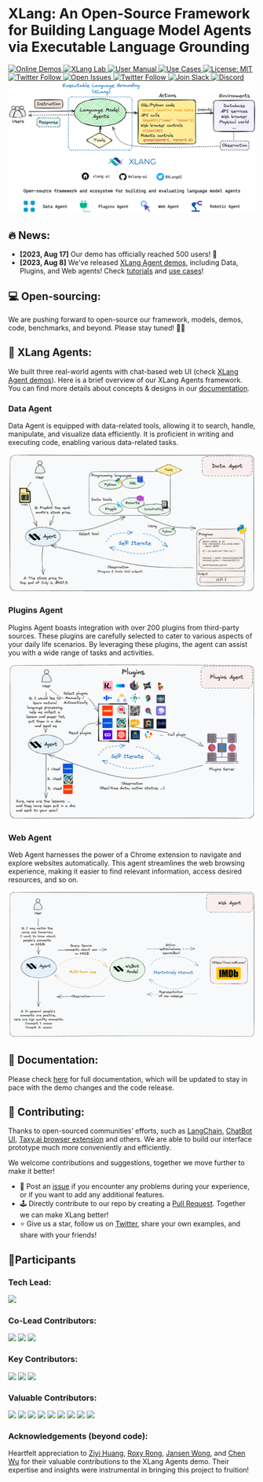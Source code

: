 # XLang: An Open-Source Framework for Building Language Model Agents via Executable Language Grounding

 <a href="https://chat.xlang.ai" target="_blank">
    <img alt="Online Demos" src="https://img.shields.io/badge/🥑-Online_Demos-blue" />
 </a>
 <a href="https://xlang.ai" target="_blank">
    <img alt="XLang Lab" src="https://img.shields.io/badge/🧪-XLang_Lab-blue" />
 </a>
 <a href="https://docs.xlang.ai" target="_blank">
    <img alt="User Manual" src="https://img.shields.io/badge/📖-User_Manual-blue" />
 </a>
 <a href="https://docs.xlang.ai/category/use-cases" target="_blank">
    <img alt="Use Cases" src="https://img.shields.io/badge/🎞-Use_Cases-blue" />
 </a>
 <a href="https://opensource.org/licenses/MIT" target="_blank">
      <img alt="License: MIT" src="https://img.shields.io/badge/License-MIT-yellow.svg" />
   </a>
   <a href="https://github.com/xlang-ai/xlang" target="_blank">
      <img alt="Twitter Follow" src="https://img.shields.io/github/stars/xlang-ai/xlang?style=social" />
   </a>
   <a href="https://github.com/xlang-ai/xlang/issues" target="_blank">
      <img alt="Open Issues" src="https://img.shields.io/github/issues-raw/xlang-ai/xlang" />
   </a>
   <a href="https://twitter.com/XLangAI" target="_blank">
      <img alt="Twitter Follow" src="https://img.shields.io/twitter/follow/XLangAI" />
   </a>
   <a href="https://join.slack.com/t/xlanggroup/shared_invite/zt-20zb8hxas-eKSGJrbzHiPmrADCDX3_rQ" target="_blank">
      <img alt="Join Slack" src="https://img.shields.io/badge/Slack-join-blueviolet?logo=slack&amp" />
   </a>
   <a href="https://discord.gg/4Gnw7eTEZR" target="_blank">
      <img alt="Discord" src="https://dcbadge.vercel.app/api/server/4Gnw7eTEZR?compact=true&style=flat" />
   </a>
<div align="center">
    <img src="pics/xlang_overview.png"/>
</div>

## 🔥 News:
- **[2023, Aug 17]** Our demo has officially reached 500 users! 🚀
- **[2023, Aug 8]** We've released [XLang Agent demos](https://chat.xlang.ai), including Data, Plugins, and Web agents! Check [tutorials](https://docs.xlang.ai/category/user-manual) and [use cases](https://docs.xlang.ai/category/use-cases)!


## 💻 Open-sourcing:

We are pushing forward to open-source our framework, models, demos, code, benchmarks, and beyond. Please stay tuned! 🚀🚀


## 🥑 XLang Agents:

We built three real-world agents with chat-based web UI (check [XLang Agent demos](https://chat.xlang.ai)). Here is a brief overview of our XLang Agents framework. You can find more details about concepts & designs in our [documentation](https://docs.xlang.ai). 
### Data Agent
Data Agent is equipped with data-related tools, allowing it to search, handle, manipulate, and visualize data efficiently. It is proficient in writing and executing code, enabling various data-related tasks.

<div align="center">
    <img src="pics/data_agent.png" width="512"/>
</div>

### Plugins Agent
Plugins Agent boasts integration with over 200 plugins from third-party sources. These plugins are carefully selected to cater to various aspects of your daily life scenarios. By leveraging these plugins, the agent can assist you with a wide range of tasks and activities.

<div align="center">
  <img src="pics/plugins_agent.png" width=512/>
</div>

### Web Agent
Web Agent harnesses the power of a Chrome extension to navigate and explore websites automatically. This agent streamlines the web browsing experience, making it easier to find relevant information, access desired resources, and so on.

<div align="center">
  <img src="pics/web_agent.png" width=512/>
</div>


## 📖 Documentation:

Please check [here](https://docs.xlang.ai) for full documentation, which will be updated to stay in pace with the demo changes and the code release.



## 👏 Contributing:
Thanks to open-sourced communities’ efforts, such as [LangChain](https://github.com/langchain-ai/langchain), [ChatBot UI](https://github.com/mckaywrigley/chatbot-ui), [Taxy.ai browser extension](https://github.com/TaxyAI/browser-extension) and others. We are able to build our interface prototype much more conveniently and efficiently.

We welcome contributions and suggestions, together we move further to make it better!

- 🐛 Post an [issue](https://github.com/xlang-ai/xlang/issues) if you encounter any problems during your experience, or if you want to add any additional features.
- 🕹 Directly contribute to our repo by creating a [Pull Request](https://github.com/xlang-ai/xlang/pulls). Together we can make XLang better!
- ⭐ Give us a star, follow us on [Twitter](https://twitter.com/XLangAI), share your own examples, and share with your friends!


## 🧙‍Participants
### Tech Lead:
<a href="https://github.com/Impavidity"><img src="https://avatars.githubusercontent.com/u/9245607?v=4"  width="50" /></a>

### Co-Lead Contributors:
<a href="https://github.com/BlankCheng"><img src="https://avatars.githubusercontent.com/u/34505296?v=4"  width="50" /></a> 
<a href="https://github.com/koalazf99"><img src="https://avatars.githubusercontent.com/u/37338733?v=4"  width="50" /></a>
<a href="https://github.com/Timothyxxx"><img src="https://avatars.githubusercontent.com/u/47296835?v=4"  width="50" /></a>

### Key Contributors:
<a href="https://github.com/taogoddd"><img src="https://avatars.githubusercontent.com/u/98326623?v=4"  width="50" /></a>
<a href="https://github.com/WhiteWolf82"><img src="https://avatars.githubusercontent.com/u/48792453?v=4"  width="50" /></a>
<a href="https://github.com/ztjhz"><img src="https://avatars.githubusercontent.com/u/59118459?v=4"  width="50" /></a>

### Valuable Contributors:
<a href="https://github.com/BillStark001"><img src="https://avatars.githubusercontent.com/u/31788509?v=4"  width="50" /></a>
<a href="https://github.com/SivilTaram"><img src="https://avatars.githubusercontent.com/u/10275209?v=4"  width="50" /></a>
<a href="https://github.com/che330"><img src="https://avatars.githubusercontent.com/u/122778503?v=4"  width="50" /></a> 
<a href="https://github.com/leo-liuzy"><img src="https://avatars.githubusercontent.com/u/11146950?v=4"  width="50" /></a> 
<a href="https://github.com/ranpox"><img src="https://avatars.githubusercontent.com/u/25601999?v=4"  width="50" /></a> 
<a href="https://github.com/hongjin-su"><img src="https://avatars.githubusercontent.com/u/114016954?v=4"  width="50" /></a> 
<a href="https://github.com/QIN2DIM"><img src="https://avatars.githubusercontent.com/u/62018067?v=4"  width="50" /></a>
<a href="https://github.com/xJQx"><img src="https://avatars.githubusercontent.com/u/47933193?v=4"  width="50" /></a> 
<a href="https://github.com/thomasshin"><img src="https://avatars.githubusercontent.com/u/76890354?v=4"  width="50" /></a> 

### Acknowledgements (beyond code):
Heartfelt appreciation to [Ziyi Huang](https://www.joanna-ziyi-huang.com/), [Roxy Rong](https://www.linkedin.com/in/roxyrong/), [Jansen Wong](https://www.linkedin.com/in/jansenwong/), and [Chen Wu](https://chenwu.io/) for their valuable contributions to the XLang Agents demo. Their expertise and insights were instrumental in bringing this project to fruition!
